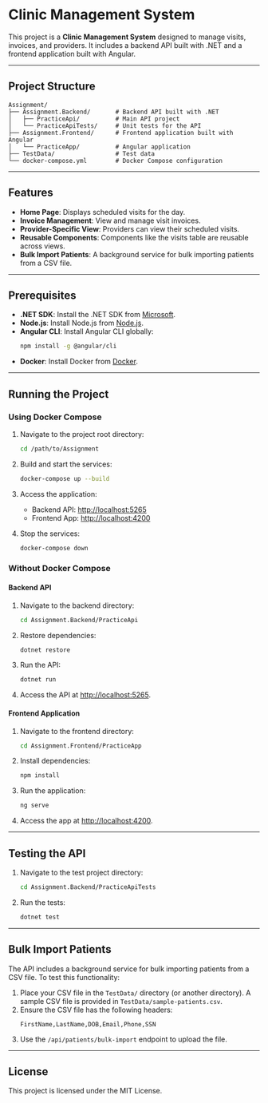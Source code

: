 # Clinic Management System

This project is a **Clinic Management System** designed to manage visits, invoices, and providers. It includes a backend API built with .NET and a frontend application built with Angular.

---

## Project Structure

```
Assignment/
├── Assignment.Backend/       # Backend API built with .NET
│   ├── PracticeApi/          # Main API project
│   └── PracticeApiTests/     # Unit tests for the API
├── Assignment.Frontend/      # Frontend application built with Angular
│   └── PracticeApp/          # Angular application
├── TestData/                 # Test data
└── docker-compose.yml        # Docker Compose configuration
```

---

## Features

- **Home Page**: Displays scheduled visits for the day.
- **Invoice Management**: View and manage visit invoices.
- **Provider-Specific View**: Providers can view their scheduled visits.
- **Reusable Components**: Components like the visits table are reusable across views.
- **Bulk Import Patients**: A background service for bulk importing patients from a CSV file.

---

## Prerequisites

- **.NET SDK**: Install the .NET SDK from [Microsoft](https://dotnet.microsoft.com/).
- **Node.js**: Install Node.js from [Node.js](https://nodejs.org/).
- **Angular CLI**: Install Angular CLI globally:
  ```bash
  npm install -g @angular/cli
  ```
- **Docker**: Install Docker from [Docker](https://www.docker.com/).

---

## Running the Project

### Using Docker Compose

1. Navigate to the project root directory:
   ```bash
   cd /path/to/Assignment
   ```

2. Build and start the services:
   ```bash
   docker-compose up --build
   ```

3. Access the application:
   - Backend API: [http://localhost:5265](http://localhost:5265)
   - Frontend App: [http://localhost:4200](http://localhost:4200)

4. Stop the services:
   ```bash
   docker-compose down
   ```

### Without Docker Compose

#### Backend API

1. Navigate to the backend directory:
   ```bash
   cd Assignment.Backend/PracticeApi
   ```

2. Restore dependencies:
   ```bash
   dotnet restore
   ```

3. Run the API:
   ```bash
   dotnet run
   ```

4. Access the API at [http://localhost:5265](http://localhost:5265).

#### Frontend Application

1. Navigate to the frontend directory:
   ```bash
   cd Assignment.Frontend/PracticeApp
   ```

2. Install dependencies:
   ```bash
   npm install
   ```

3. Run the application:
   ```bash
   ng serve
   ```

4. Access the app at [http://localhost:4200](http://localhost:4200).

---

## Testing the API

1. Navigate to the test project directory:
   ```bash
   cd Assignment.Backend/PracticeApiTests
   ```

2. Run the tests:
   ```bash
   dotnet test
   ```

---

## Bulk Import Patients

The API includes a background service for bulk importing patients from a CSV file. To test this functionality:

1. Place your CSV file in the `TestData/` directory (or another directory). A sample CSV file is provided in `TestData/sample-patients.csv`.
2. Ensure the CSV file has the following headers:
   ```csv
   FirstName,LastName,DOB,Email,Phone,SSN
   ```
3. Use the `/api/patients/bulk-import` endpoint to upload the file.

---

## License

This project is licensed under the MIT License.
